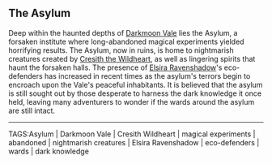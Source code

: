 ## The Asylum

Deep within the haunted depths of [Darkmoon Vale](Darkmoon_Vale.md) lies the Asylum, a forsaken institute where long-abandoned magical experiments yielded horrifying results. The Asylum, now in ruins, is home to nightmarish creatures created by [Cresith the Wildheart](../Gods/Cresith%20the%20Wildheart.md), as well as lingering spirits that haunt the forsaken halls. The presence of [Elsira Ravenshadow](../People/Elsira_Ravenshadow.md)'s eco-defenders has increased in recent times as the asylum's terrors begin to encroach upon the Vale's peaceful inhabitants. It is believed that the asylum is still sought out by those desperate to harness the dark knowledge it once held, leaving many adventurers to wonder if the wards around the asylum are still intact.


---

TAGS:Asylum | Darkmoon Vale | Cresith Wildheart | magical experiments | abandoned | nightmarish creatures | Elsira Ravenshadow | eco-defenders | wards | dark knowledge
